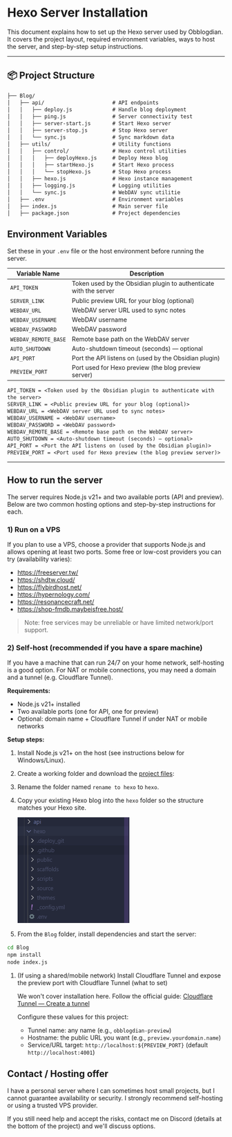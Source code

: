 # Hexo Server Installation

This document explains how to set up the Hexo server used by Obblogdian. It covers the project layout, required environment variables, ways to host the server, and step-by-step setup instructions.

---

## 📦 Project Structure

```
├── Blog/
│   ├── api/                      # API endpoints
│   │   ├── deploy.js             # Handle blog deployment
│   │   ├── ping.js               # Server connectivity test
│   │   ├── server-start.js       # Start Hexo server
│   │   ├── server-stop.js        # Stop Hexo server
│   │   └── sync.js               # Sync markdown data
│   ├── utils/                    # Utility functions
│   │   ├── control/              # Hexo control utilities
│   │   │   ├── deployHexo.js     # Deploy Hexo blog
│   │   │   ├── startHexo.js      # Start Hexo process
│   │   │   └── stopHexo.js       # Stop Hexo process
│   │   ├── hexo.js               # Hexo instance management
│   │   ├── logging.js            # Logging utilities
│   │   └── sync.js               # WebDAV sync utilitie
│   ├── .env                      # Environment variables
│   ├── index.js                  # Main server file
│   ├── package.json              # Project dependencies
```

## Environment Variables

Set these in your `.env` file or the host environment before running the server.

| Variable Name        | Description                                                       |
| -------------------- | ----------------------------------------------------------------- |
| `API_TOKEN`          | Token used by the Obsidian plugin to authenticate with the server |
| `SERVER_LINK`        | Public preview URL for your blog (optional)                       |
| `WEBDAV_URL`         | WebDAV server URL used to sync notes                              |
| `WEBDAV_USERNAME`    | WebDAV username                                                   |
| `WEBDAV_PASSWORD`    | WebDAV password                                                   |
| `WEBDAV_REMOTE_BASE` | Remote base path on the WebDAV server                             |
| `AUTO_SHUTDOWN`      | Auto-shutdown timeout (seconds) — optional                        |
| `API_PORT`           | Port the API listens on (used by the Obsidian plugin)             |
| `PREVIEW_PORT`       | Port used for Hexo preview (the blog preview server)              |

```env
API_TOKEN = <Token used by the Obsidian plugin to authenticate with the server>
SERVER_LINK = <Public preview URL for your blog (optional)>
WEBDAV_URL = <WebDAV server URL used to sync notes>
WEBDAV_USERNAME = <WebDAV username>
WEBDAV_PASSWORD = <WebDAV password>
WEBDAV_REMOTE_BASE = <Remote base path on the WebDAV server>
AUTO_SHUTDOWN = <Auto-shutdown timeout (seconds) — optional>
API_PORT = <Port the API listens on (used by the Obsidian plugin)>
PREVIEW_PORT = <Port used for Hexo preview (the blog preview server)>
```

---

## How to run the server

The server requires Node.js v21+ and two available ports (API and preview). Below are two common hosting options and step-by-step instructions for each.

### 1) Run on a VPS

If you plan to use a VPS, choose a provider that supports Node.js and allows opening at least two ports. Some free or low-cost providers you can try (availability varies):

- <https://freeserver.tw/>
- <https://shdtw.cloud/>
- <https://flybirdhost.net/>
- <https://hypernology.com/>
- <https://resonancecraft.net/>
- <https://shop-fmdb.maybeisfree.host/>

> Note: free services may be unreliable or have limited network/port support.


### 2) Self-host (recommended if you have a spare machine)

If you have a machine that can run 24/7 on your home network, self-hosting is a good option. For NAT or mobile connections, you may need a domain and a tunnel (e.g. Cloudflare Tunnel).

**Requirements:**

- Node.js v21+ installed
- Two available ports (one for API, one for preview)
- Optional: domain name + Cloudflare Tunnel if under NAT or mobile networks

**Setup steps:**

1. Install Node.js v21+ on the host (see instructions below for Windows/Linux).
2. Create a working folder and download the [project files](release):
3. Rename the folder named `rename to hexo` to `hexo`.
4. Copy your existing Hexo blog into the `hexo` folder so the structure matches your Hexo site.

   ![Project Structure](./images/image-1.png)

5. From the `Blog` folder, install dependencies and start the server:

```bash
cd Blog
npm install
node index.js
```

1. (If using a shared/mobile network) Install Cloudflare Tunnel and expose the preview port with Cloudflare Tunnel (what to set)

   We won't cover installation here. Follow the official guide:
   [Cloudflare Tunnel — Create a tunnel](https://developers.cloudflare.com/cloudflare-one/connections/connect-networks/get-started/create-remote-tunnel/)

    Configure these values for this project:

    - Tunnel name: any name (e.g., `obblogdian-preview`)
    - Hostname: the public URL you want (e.g., `preview.yourdomain.name`)
    - Service/URL target: `http://localhost:${PREVIEW_PORT}` (default `http://localhost:4001`)

## Contact / Hosting offer

I have a personal server where I can sometimes host small projects, but I cannot guarantee availability or security. I strongly recommend self-hosting or using a trusted VPS provider.

If you still need help and accept the risks, contact me on Discord (details at the bottom of the project) and we'll discuss options.
